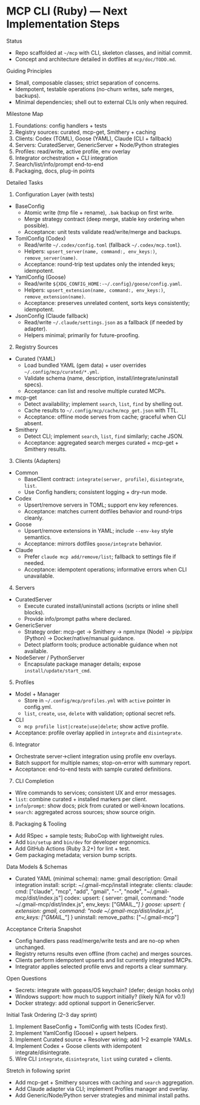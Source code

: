 # MCP CLI (Ruby) — Next Implementation Steps

Status
- Repo scaffolded at `~/mcp` with CLI, skeleton classes, and initial commit.
- Concept and architecture detailed in dotfiles at `mcp/doc/TODO.md`.

Guiding Principles
- Small, composable classes; strict separation of concerns.
- Idempotent, testable operations (no-churn writes, safe merges, backups).
- Minimal dependencies; shell out to external CLIs only when required.

Milestone Map
1) Foundations: config handlers + tests
2) Registry sources: curated, mcp-get, Smithery + caching
3) Clients: Codex (TOML), Goose (YAML), Claude (CLI + fallback)
4) Servers: CuratedServer, GenericServer + Node/Python strategies
5) Profiles: read/write, active profile, env overlay
6) Integrator orchestration + CLI integration
7) Search/list/info/prompt end-to-end
8) Packaging, docs, plug-in points

Detailed Tasks

1. Configuration Layer (with tests)
- BaseConfig
  - Atomic write (tmp file + rename), `.bak` backup on first write.
  - Merge strategy contract (deep merge, stable key ordering when possible).
  - Acceptance: unit tests validate read/write/merge and backups.
- TomlConfig (Codex)
  - Read/write `~/.codex/config.toml` (fallback `~/.codex/mcp.toml`).
  - Helpers: `upsert_server(name, command:, env_keys:)`, `remove_server(name)`.
  - Acceptance: round-trip test updates only the intended keys; idempotent.
- YamlConfig (Goose)
  - Read/write `${XDG_CONFIG_HOME:-~/.config}/goose/config.yaml`.
  - Helpers: `upsert_extension(name, command:, env_keys:)`, `remove_extension(name)`.
  - Acceptance: preserves unrelated content, sorts keys consistently; idempotent.
- JsonConfig (Claude fallback)
  - Read/write `~/.claude/settings.json` as a fallback (if needed by adapter).
  - Helpers minimal; primarily for future-proofing.

2. Registry Sources
- Curated (YAML)
  - Load bundled YAML (gem data) + user overrides `~/.config/mcp/curated/*.yml`.
  - Validate schema (name, description, install/integrate/uninstall specs).
  - Acceptance: can list and resolve multiple curated MCPs.
- mcp-get
  - Detect availability; implement `search`, `list`, `find` by shelling out.
  - Cache results to `~/.config/mcp/cache/mcp_get.json` with TTL.
  - Acceptance: offline mode serves from cache; graceful when CLI absent.
- Smithery
  - Detect CLI; implement `search`, `list`, `find` similarly; cache JSON.
  - Acceptance: aggregated search merges curated + mcp-get + Smithery results.

3. Clients (Adapters)
- Common
  - BaseClient contract: `integrate(server, profile)`, `disintegrate`, `list`.
  - Use Config handlers; consistent logging + dry-run mode.
- Codex
  - Upsert/remove servers in TOML; support env key references.
  - Acceptance: matches current dotfiles behavior and round-trips cleanly.
- Goose
  - Upsert/remove extensions in YAML; include `--env-key` style semantics.
  - Acceptance: mirrors dotfiles `goose/integrate` behavior.
- Claude
  - Prefer `claude mcp add/remove/list`; fallback to settings file if needed.
  - Acceptance: idempotent operations; informative errors when CLI unavailable.

4. Servers
- CuratedServer
  - Execute curated install/uninstall actions (scripts or inline shell blocks).
  - Provide info/prompt paths where declared.
- GenericServer
  - Strategy order: mcp-get -> Smithery -> npm/npx (Node) -> pip/pipx (Python)
    -> Docker/native/manual guidance.
  - Detect platform tools; produce actionable guidance when not available.
- NodeServer / PythonServer
  - Encapsulate package manager details; expose `install/update/start_cmd`.

5. Profiles
- Model + Manager
  - Store in `~/.config/mcp/profiles.yml` with `active` pointer in config.yml.
  - `list`, `create`, `use`, `delete` with validation; optional secret refs.
- CLI
  - `mcp profile list|create|use|delete`; show active profile.
- Acceptance: profile overlay applied in `integrate` and `disintegrate`.

6. Integrator
- Orchestrate server->client integration using profile env overlays.
- Batch support for multiple names; stop-on-error with summary report.
- Acceptance: end-to-end tests with sample curated definitions.

7. CLI Completion
- Wire commands to services; consistent UX and error messages.
- `list`: combine curated + installed markers per client.
- `info`/`prompt`: show docs; pick from curated or well-known locations.
- `search`: aggregated across sources; show source origin.

8. Packaging & Tooling
- Add RSpec + sample tests; RuboCop with lightweight rules.
- Add `bin/setup` and `bin/dev` for developer ergonomics.
- Add GitHub Actions (Ruby 3.2+) for lint + test.
- Gem packaging metadata; version bump scripts.

Data Models & Schemas
- Curated YAML (minimal schema):
  name: gmail
  description: Gmail integration
  install:
    script: ~/.gmail-mcp/install
  integrate:
    clients:
      claude:
        cmd: ["claude", "mcp", "add", "gmail", "--", "node", "~/.gmail-mcp/dist/index.js"]
      codex:
        upsert: { server: gmail, command: "node ~/.gmail-mcp/dist/index.js", env_keys: ["GMAIL_*"] }
      goose:
        upsert: { extension: gmail, command: "node ~/.gmail-mcp/dist/index.js", env_keys: ["GMAIL_*"] }
  uninstall:
    remove_paths: ["~/.gmail-mcp"]

Acceptance Criteria Snapshot
- Config handlers pass read/merge/write tests and are no-op when unchanged.
- Registry returns results even offline (from cache) and merges sources.
- Clients perform idempotent upserts and list currently integrated MCPs.
- Integrator applies selected profile envs and reports a clear summary.

Open Questions
- Secrets: integrate with gopass/OS keychain? (defer; design hooks only)
- Windows support: how much to support initially? (likely N/A for v0.1)
- Docker strategy: add optional support in GenericServer.

Initial Task Ordering (2–3 day sprint)
1) Implement BaseConfig + TomlConfig with tests (Codex first).
2) Implement YamlConfig (Goose) + upsert helpers.
3) Implement Curated source + Resolver wiring; add 1–2 example YAMLs.
4) Implement Codex + Goose clients with idempotent integrate/disintegrate.
5) Wire CLI `integrate`, `disintegrate`, `list` using curated + clients.

Stretch in following sprint
- Add mcp-get + Smithery sources with caching and `search` aggregation.
- Add Claude adapter via CLI; implement Profiles manager and overlay.
- Add Generic/Node/Python server strategies and minimal install paths.
